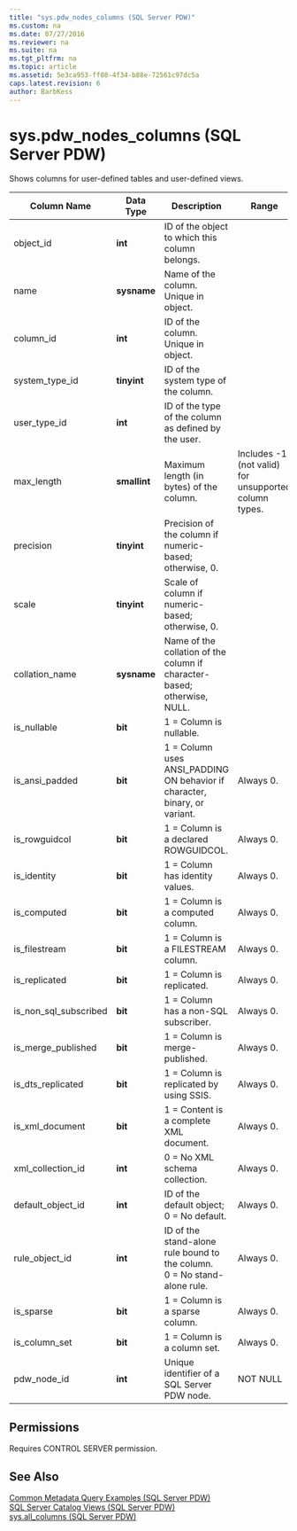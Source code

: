 ```yaml
---
title: "sys.pdw_nodes_columns (SQL Server PDW)"
ms.custom: na
ms.date: 07/27/2016
ms.reviewer: na
ms.suite: na
ms.tgt_pltfrm: na
ms.topic: article
ms.assetid: 5e3ca953-ff08-4f34-b88e-72561c97dc5a
caps.latest.revision: 6
author: BarbKess
---
```

# sys.pdw_nodes_columns (SQL Server PDW)
Shows columns for user-defined tables and user-defined views.  
  
|Column Name|Data Type|Description|Range|  
|---------------|-------------|---------------|---------|  
|object_id|**int**|ID of the object to which this column belongs.||  
|name|**sysname**|Name of the column. Unique in object.||  
|column_id|**int**|ID of the column. Unique in object.||  
|system_type_id|**tinyint**|ID of the system type of the column.||  
|user_type_id|**int**|ID of the type of the column as defined by the user.||  
|max_length|**smallint**|Maximum length (in bytes) of the column.|Includes -1 (not valid) for unsupported column types.|  
|precision|**tinyint**|Precision of the column if numeric-based; otherwise, 0.||  
|scale|**tinyint**|Scale of column if numeric-based; otherwise, 0.||  
|collation_name|**sysname**|Name of the collation of the column if character-based; otherwise, NULL.||  
|is_nullable|**bit**|1 = Column is nullable.||  
|is_ansi_padded|**bit**|1 = Column uses ANSI_PADDING ON behavior if character, binary, or variant.|Always 0.|  
|is_rowguidcol|**bit**|1 = Column is a declared ROWGUIDCOL.|Always 0.|  
|is_identity|**bit**|1 = Column has identity values.|Always 0.|  
|is_computed|**bit**|1 = Column is a computed column.|Always 0.|  
|is_filestream|**bit**|1 = Column is a FILESTREAM column.|Always 0.|  
|is_replicated|**bit**|1 = Column is replicated.|Always 0.|  
|is_non_sql_subscribed|**bit**|1 = Column has a non-SQL subscriber.|Always 0.|  
|is_merge_published|**bit**|1 = Column is merge-published.|Always 0.|  
|is_dts_replicated|**bit**|1 = Column is replicated by using SSIS.|Always 0.|  
|is_xml_document|**bit**|1 = Content is a complete XML document.|Always 0.|  
|xml_collection_id|**int**|0 = No XML schema collection.|Always 0.|  
|default_object_id|**int**|ID of the default object; 0 = No default.|Always 0.|  
|rule_object_id|**int**|ID of the stand-alone rule bound to the column. <br />0 = No stand-alone rule.|Always 0.|  
|is_sparse|**bit**|1 = Column is a sparse column.|Always 0.|  
|is_column_set|**bit**|1 = Column is a column set.|Always 0.|  
|pdw_node_id|**int**|Unique identifier of a SQL Server PDW node.|NOT NULL|  
  
## Permissions  
Requires CONTROL SERVER permission.  
  
## See Also  
[Common Metadata Query Examples &#40;SQL Server PDW&#41;](../sqlpdw/common-metadata-query-examples-sql-server-pdw.md)  
[SQL Server Catalog Views &#40;SQL Server PDW&#41;](../sqlpdw/sql-server-catalog-views-sql-server-pdw.md)  
[sys.all_columns &#40;SQL Server PDW&#41;](../sqlpdw/sys-all-columns-sql-server-pdw.md)  
  
